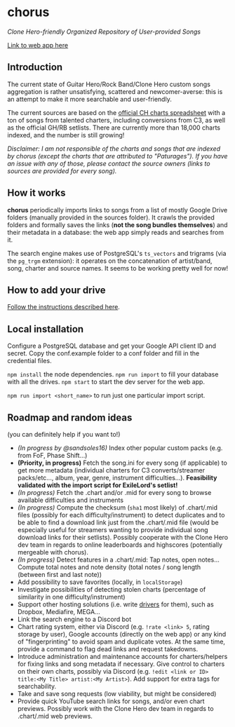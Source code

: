 # chorus

*Clone Hero-friendly Organized Repository of User-provided Songs*

[Link to web app here](https://chorus.fightthe.pw)

## Introduction

The current state of Guitar Hero/Rock Band/Clone Hero custom songs aggregation is rather unsatisfying, scattered and newcomer-averse: this is an attempt to make it more searchable and user-friendly. 

The current sources are based on the
[official CH charts spreadsheet](https://docs.google.com/spreadsheets/d/13B823ukxdVMocowo1s5XnT3tzciOfruhUVePENKc01o)
with a ton of songs from talented charters, including conversions from C3, as well as the official GH/RB setlists. There are currently more than 18,000 charts indexed, and the number is still growing!

*Disclaimer: I am not responsible of the charts and songs that are indexed by chorus (except the charts that are attributed to "Paturages"). If you have an issue with any of those, please contact the source owners (links to sources are provided for every song).*

## How it works

**chorus** periodically imports links to songs from a list of mostly Google Drive folders (manually provided in the sources folder). It crawls the provided folders and formally saves the links (**not the song bundles themselves**) and their metadata in a database: the web app simply reads and searches from it.

The search engine makes use of PostgreSQL's `ts_vectors` and trigrams (via the `pg_trgm` extension): it operates on the concatenation of artist/band, song, charter and source names. It seems to be working pretty well for now!

## How to add your drive

[Follow the instructions described here](source-examples).

## Local installation

Configure a PostgreSQL database and get your Google API client ID and secret. Copy the conf.example folder to a conf folder and fill in the credential files.

`npm install` the node dependencies. `npm run import` to fill your database with all the drives. `npm start` to start the dev server for the web app.

`npm run import <short_name>` to run just one particular import script.

## Roadmap and random ideas

(you can definitely help if you want to!)

* *(In progress by @sandsoles16)* Index other popular custom packs (e.g. from FoF, Phase Shift...)
* **(Priority, in progress)** Fetch the song.ini for every song (if applicable) to get more metadata (individual charters for C3 converts/streamer packs/etc..., album, year, genre, instrument difficulties...). **Feasibility validated with the import script for ExileLord's setlist!**
* *(In progress)* Fetch the .chart and/or .mid for every song to browse available difficulties and instruments
* *(In progress)* Compute the checksum (`sha1` most likely) of .chart/.mid files (possibly for each difficulty/instrument) to detect duplicates and to be able to find a download link just from the .chart/.mid file (would be especially useful for streamers wanting to provide individual song download links for their setlists). Possibly cooperate with the Clone Hero dev team in regards to online leaderboards and highscores (potentially mergeable with chorus).
* *(In progress)* Detect features in a .chart/.mid: Tap notes, open notes... Compute total notes and note density (total notes / song length (between first and last note))
* Add possibility to save favorites (locally, in `localStorage`)
* Investigate possibilities of detecting stolen charts (percentage of similarity in one difficulty/instrument)
* Support other hosting solutions (i.e. write [drivers](src/drivers) for them), such as Dropbox, Mediafire, MEGA...
* Link the search engine to a Discord bot
* Chart rating system, either via Discord (e.g. `!rate <link> 5`, rating storage by user), Google accounts (directly on the web app) or any kind of "fingerprinting" to avoid spam and duplicate votes. At the same time, provide a command to flag dead links and request takedowns.
* Introduce administration and maintenance accounts for charters/helpers for fixing links and song metadata if necessary. Give control to charters on their own charts, possibly via Discord (e.g. `!edit <link or ID> title:<My Title> artist:<My Artist>`). Add support for extra tags for searchability.
* Take and save song requests (low viability, but might be considered)
* Provide quick YouTube search links for songs, and/or even chart previews. Possibly work with the Clone Hero dev team in regards to .chart/.mid web previews.
